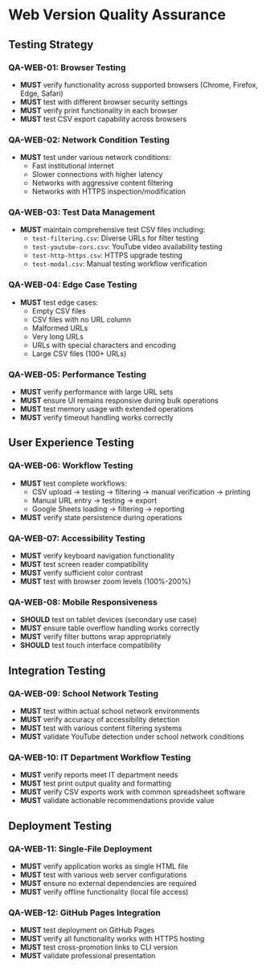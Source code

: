 # Web Version Quality Assurance

## Testing Strategy

### QA-WEB-01: Browser Testing
- **MUST** verify functionality across supported browsers (Chrome, Firefox, Edge, Safari)
- **MUST** test with different browser security settings
- **MUST** verify print functionality in each browser
- **MUST** test CSV export capability across browsers

### QA-WEB-02: Network Condition Testing
- **MUST** test under various network conditions:
  - Fast institutional internet
  - Slower connections with higher latency
  - Networks with aggressive content filtering
  - Networks with HTTPS inspection/modification

### QA-WEB-03: Test Data Management
- **MUST** maintain comprehensive test CSV files including:
  - `test-filtering.csv`: Diverse URLs for filter testing
  - `test-youtube-cors.csv`: YouTube video availability testing
  - `test-http-https.csv`: HTTPS upgrade testing
  - `test-modal.csv`: Manual testing workflow verification

### QA-WEB-04: Edge Case Testing
- **MUST** test edge cases:
  - Empty CSV files
  - CSV files with no URL column
  - Malformed URLs
  - Very long URLs
  - URLs with special characters and encoding
  - Large CSV files (100+ URLs)

### QA-WEB-05: Performance Testing
- **MUST** verify performance with large URL sets
- **MUST** ensure UI remains responsive during bulk operations
- **MUST** test memory usage with extended operations
- **MUST** verify timeout handling works correctly

## User Experience Testing

### QA-WEB-06: Workflow Testing
- **MUST** test complete workflows:
  - CSV upload → testing → filtering → manual verification → printing
  - Manual URL entry → testing → export
  - Google Sheets loading → filtering → reporting
- **MUST** verify state persistence during operations

### QA-WEB-07: Accessibility Testing
- **MUST** verify keyboard navigation functionality
- **MUST** test screen reader compatibility
- **MUST** verify sufficient color contrast
- **MUST** test with browser zoom levels (100%-200%)

### QA-WEB-08: Mobile Responsiveness
- **SHOULD** test on tablet devices (secondary use case)
- **MUST** ensure table overflow handling works correctly
- **MUST** verify filter buttons wrap appropriately
- **SHOULD** test touch interface compatibility

## Integration Testing

### QA-WEB-09: School Network Testing
- **MUST** test within actual school network environments
- **MUST** verify accuracy of accessibility detection
- **MUST** test with various content filtering systems
- **MUST** validate YouTube detection under school network conditions

### QA-WEB-10: IT Department Workflow Testing
- **MUST** verify reports meet IT department needs
- **MUST** test print output quality and formatting
- **MUST** verify CSV exports work with common spreadsheet software
- **MUST** validate actionable recommendations provide value

## Deployment Testing

### QA-WEB-11: Single-File Deployment
- **MUST** verify application works as single HTML file
- **MUST** test with various web server configurations
- **MUST** ensure no external dependencies are required
- **MUST** verify offline functionality (local file access)

### QA-WEB-12: GitHub Pages Integration
- **MUST** test deployment on GitHub Pages
- **MUST** verify all functionality works with HTTPS hosting
- **MUST** test cross-promotion links to CLI version
- **MUST** validate professional presentation
